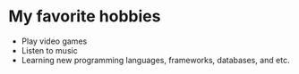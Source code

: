 # My favorite hobbies
- Play video games
- Listen to music
- Learning new programming languages, frameworks, databases, and etc.
